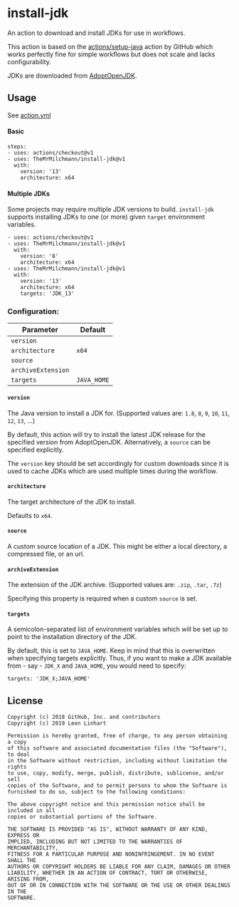 # install-jdk

An action to download and install JDKs for use in workflows.

This action is based on the [actions/setup-java](https://github.com/actions/setup-java)
action by GitHub which works perfectly fine for simple workflows but does not
scale and lacks configurability.

JDKs are downloaded from [AdoptOpenJDK](https://adoptopenjdk.net/).


## Usage

See [action.yml](action.yml)

#### Basic

```
steps:
- uses: actions/checkout@v1
- uses: TheMrMilchmann/install-jdk@v1
  with:
    version: '13'
    architecture: x64
```

#### Multiple JDKs

Some projects may require multiple JDK versions to build. `install-jdk` supports
installing JDKs to one (or more) given `target` environment variables.

```
- uses: actions/checkout@v1
- uses: TheMrMilchmann/install-jdk@v1
  with:
    version: '8'
    architecture: x64
- uses: TheMrMilchmann/install-jdk@v1
  with:
    version: '13'
    architecture: x64
    targets: 'JDK_13'
```


### Configuration:

| Parameter          | Default     |
|--------------------|-------------|
| `version`          |             |
| `architecture`     | `x64`       |
| `source`           |             |
| `archiveExtension` |             |
| `targets`          | `JAVA_HOME` |

#### `version`

The Java version to install a JDK for. (Supported values are: `1.8`, `8`, `9`,
`10`, `11`, `12`, `13`, ...)

By default, this action will try to install the latest JDK release for the
specified version from AdoptOpenJDK. Alternatively, a `source` can be specified
explicitly.

The `version` key should be set accordingly for custom downloads since it is
used to cache JDKs which are used multiple times during the workflow.

#### `architecture`

The target architecture of the JDK to install.

Defaults to `x64`.

#### `source`

A custom source location of a JDK. This might be either a local directory,
a compressed file, or an url.

#### `archiveExtension`

The extension of the JDK archive. (Supported values are: `.zip`, `.tar`, `.7z`)

Specifying this property is required when a custom `source` is set.

#### `targets`

A semicolon-separated list of environment variables which will be set up to
point to the installation directory of the JDK.

By default, this is set to `JAVA_HOME`. Keep in mind that this is overwritten
when specifying targets explicitly. Thus, if you want to make a JDK available
from - say - `JDK_X` and `JAVA_HOME`, you would need to specify:

    targets: 'JDK_X;JAVA_HOME'


## License

```
Copyright (c) 2018 GitHub, Inc. and contributors
Copyright (c) 2019 Leon Linhart

Permission is hereby granted, free of charge, to any person obtaining a copy
of this software and associated documentation files (the "Software"), to deal
in the Software without restriction, including without limitation the rights
to use, copy, modify, merge, publish, distribute, sublicense, and/or sell
copies of the Software, and to permit persons to whom the Software is
furnished to do so, subject to the following conditions:

The above copyright notice and this permission notice shall be included in all
copies or substantial portions of the Software.

THE SOFTWARE IS PROVIDED "AS IS", WITHOUT WARRANTY OF ANY KIND, EXPRESS OR
IMPLIED, INCLUDING BUT NOT LIMITED TO THE WARRANTIES OF MERCHANTABILITY,
FITNESS FOR A PARTICULAR PURPOSE AND NONINFRINGEMENT. IN NO EVENT SHALL THE
AUTHORS OR COPYRIGHT HOLDERS BE LIABLE FOR ANY CLAIM, DAMAGES OR OTHER
LIABILITY, WHETHER IN AN ACTION OF CONTRACT, TORT OR OTHERWISE, ARISING FROM,
OUT OF OR IN CONNECTION WITH THE SOFTWARE OR THE USE OR OTHER DEALINGS IN THE
SOFTWARE.
```